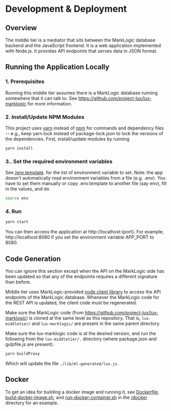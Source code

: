# Development & Deployment

## Overview

The middle tier is a mediator that sits between the MarkLogic database backend and the JavaScript frontend.  It is a web application implemented with Node.js. It provides API endpoints that serves data in JSON format.

## Running the Application Locally

### 1. Prerequisites

Running this middle tier assumes there is a MarkLogic database running somewhere that it can talk to. See https://github.com/project-lux/lux-marklogic for more information.

### 2. Install/Update NPM Modules

This project uses [yarn](https://yarnpkg.com/) instead of [npm](https://www.npmjs.com/) for commands and dependency files -- e.g., keep yarn.lock instead of package-lock.json to lock the versions of the dependencies. First, install/update modules by running

```bash
yarn install
```

### 3.. Set the required environment variables

See [/env.template](../env.template). for the list of environment variable to set. Note: the app doesn't automatically read environment variables from a file (e.g. .env). You have to set them manually or copy .env.template to another file (say env), fill in the values, and do
```bash
source env
```



### 4. Run

```bash
yarn start
```

You can then access the application at http://localhost:{port}. For example, http://localhost:8080 if you set the environment variable APP_PORT to 8080.

## Code Generation

You can ignore this section except when the API on the MarkLogic side has been updated so that any of the endpoints requires a different signature than before.

Middle tier uses MarkLogic-provided [node client library](https://www.npmjs.com/package/marklogic) to access the API endpoints of the MarkLogic database. Whenever the MarkLogic code for the REST API is updated, the client code must be regenerated.

Make sure the MarkLogic code (from https://github.com/project-lux/lux-marklogic)  is cloned at the same level as this repository. That is, `lux-middletier/` and `lux-marklogic/` are present in the same parent directory.

Make sure the lux-marklogic code is at the desired version, and run the following from the `lux-middletier/.` directory (where package.json and gulpfile.js are present).

```bash
yarn buildProxy
```

Which will update the file  `./lib/ml-generated/lux.js`.

## Docker

To get an idea for building  a docker image and running it, see [Dockerfile](../docker/Dockerfile), [build-docker-image.sh](../docker/build-docker-image.sh), and [run-docker-container.sh](../docker/run-docker-container.sh) in the [/docker](../docker) directory for an example.
